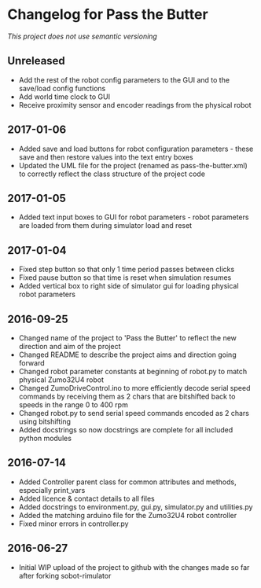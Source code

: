 # Changelog for Pass the Butter
*This project does not use semantic versioning*

## Unreleased
- Add the rest of the robot config parameters to the GUI and to the save/load config functions
- Add world time clock to GUI
- Receive proximity sensor and encoder readings from the physical robot

## 2017-01-06
- Added save and load buttons for robot configuration parameters - these save and then restore values into the text entry boxes
- Updated the UML file for the project (renamed as pass-the-butter.xml) to correctly reflect the class structure of the project code

## 2017-01-05
- Added text input boxes to GUI for robot parameters - robot parameters are loaded from them during simulator load and reset

## 2017-01-04
- Fixed step button so that only 1 time period passes between clicks
- Fixed pause button so that time is reset when simulation resumes
- Added vertical box to right side of simulator gui for loading physical robot parameters

## 2016-09-25
- Changed name of the project to 'Pass the Butter' to reflect the new direction and aim of the project
- Changed README to describe the project aims and direction going forward
- Changed robot parameter constants at beginning of robot.py to match physical Zumo32U4 robot
- Changed ZumoDriveControl.ino to more efficiently decode serial speed commands by receiving them as 2 chars that are bitshifted back to speeds in the range 0 to 400 rpm
- Changed robot.py to send serial speed commands encoded as 2 chars using bitshifting
- Added docstrings so now docstrings are complete for all included python modules

## 2016-07-14
- Added Controller parent class for common attributes and methods, especially print_vars
- Added licence & contact details to all files
- Added docstrings to environment.py, gui.py, simulator.py and
utilities.py
- Added the matching arduino file for the Zumo32U4 robot
controller
- Fixed minor errors in controller.py

## 2016-06-27
- Initial WIP upload of the project to github with the changes made so far after forking sobot-rimulator
